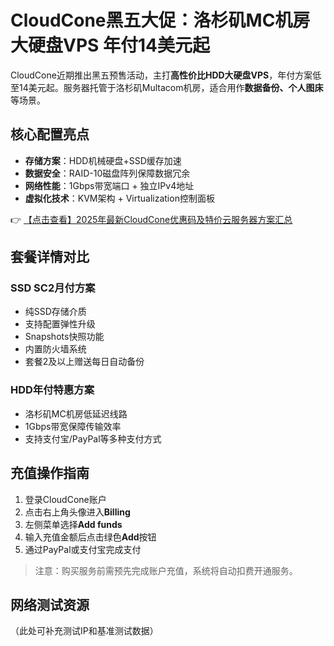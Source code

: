 # CloudCone黑五大促：洛杉矶MC机房大硬盘VPS 年付14美元起

CloudCone近期推出黑五预售活动，主打**高性价比HDD大硬盘VPS**，年付方案低至14美元起。服务器托管于洛杉矶Multacom机房，适合用作**数据备份、个人图床**等场景。

## 核心配置亮点

- **存储方案**：HDD机械硬盘+SSD缓存加速
- **数据安全**：RAID-10磁盘阵列保障数据冗余
- **网络性能**：1Gbps带宽端口 + 独立IPv4地址
- **虚拟化技术**：KVM架构 + Virtualization控制面板

👉 [【点击查看】2025年最新CloudCone优惠码及特价云服务器方案汇总](https://bit.ly/Cloudcone)

## 套餐详情对比

### SSD SC2月付方案
- 纯SSD存储介质
- 支持配置弹性升级
- Snapshots快照功能
- 内置防火墙系统
- 套餐2及以上赠送每日自动备份

### HDD年付特惠方案
- 洛杉矶MC机房低延迟线路
- 1Gbps带宽保障传输效率
- 支持支付宝/PayPal等多种支付方式

## 充值操作指南

1. 登录CloudCone账户
2. 点击右上角头像进入**Billing**
3. 左侧菜单选择**Add funds**
4. 输入充值金额后点击绿色**Add**按钮
5. 通过PayPal或支付宝完成支付

> 注意：购买服务前需预先完成账户充值，系统将自动扣费开通服务。

## 网络测试资源
（此处可补充测试IP和基准测试数据）